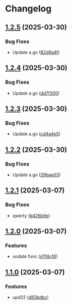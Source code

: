 # Changelog

## [1.2.5](https://github.com/VladyslavLytovchenko/test-release-please/compare/folder-a/v1.2.4...folder-a/v1.2.5) (2025-03-30)


### Bug Fixes

* Update a.go ([82d9a4f](https://github.com/VladyslavLytovchenko/test-release-please/commit/82d9a4f68811aa1c7e6f42bef750fc385607d957))

## [1.2.4](https://github.com/VladyslavLytovchenko/test-release-please/compare/folder-a/v1.2.3...folder-a/v1.2.4) (2025-03-30)


### Bug Fixes

* Update a.go ([dd7f300](https://github.com/VladyslavLytovchenko/test-release-please/commit/dd7f30078501788c1f54145e62411a38f219602f))

## [1.2.3](https://github.com/VladyslavLytovchenko/test-release-please/compare/folder-a/v1.2.2...folder-a/v1.2.3) (2025-03-30)


### Bug Fixes

* Update a.go ([cd4a4e5](https://github.com/VladyslavLytovchenko/test-release-please/commit/cd4a4e5299340933e105cd3315042979ff62d19c))

## [1.2.2](https://github.com/VladyslavLytovchenko/test-release-please/compare/folder-a/v1.2.1...folder-a/v1.2.2) (2025-03-30)


### Bug Fixes

* Update a.go ([29bae03](https://github.com/VladyslavLytovchenko/test-release-please/commit/29bae031891332ccdbe4a88c43f4ab66987316d5))

## [1.2.1](https://github.com/VladyslavLytovchenko/test-release-please/compare/folder-a/v1.2.0...folder-a/v1.2.1) (2025-03-07)


### Bug Fixes

* qwerty ([b426b9e](https://github.com/VladyslavLytovchenko/test-release-please/commit/b426b9eb4dc16d035fc809a114489f71eb829635))

## [1.2.0](https://github.com/VladyslavLytovchenko/test-release-please/compare/folder-a/v1.1.0...folder-a/v1.2.0) (2025-03-07)


### Features

* uodate func ([d7f4cf8](https://github.com/VladyslavLytovchenko/test-release-please/commit/d7f4cf853bc82369322e770bb8f60896ad379933))

## [1.1.0](https://github.com/VladyslavLytovchenko/test-release-please/compare/folder-a-v1.0.1...folder-a/v1.1.0) (2025-03-07)


### Features

* upd22 ([d83bdbc](https://github.com/VladyslavLytovchenko/test-release-please/commit/d83bdbcdb5fb16a9f7a81cabf8ac66be4796744d))
